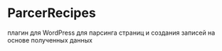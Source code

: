 # ParcerRecipes
плагин для WordPress для парсинга страниц и создания записей на основе полученных данных
